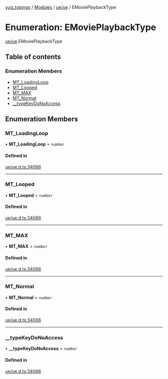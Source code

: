 [yug_typings](../README.md) / [Modules](../modules.md) / [ue/ue](../modules/ue_ue.md) / EMoviePlaybackType

# Enumeration: EMoviePlaybackType

[ue/ue](../modules/ue_ue.md).EMoviePlaybackType

## Table of contents

### Enumeration Members

- [MT\_LoadingLoop](ue_ue.EMoviePlaybackType.md#mt_loadingloop)
- [MT\_Looped](ue_ue.EMoviePlaybackType.md#mt_looped)
- [MT\_MAX](ue_ue.EMoviePlaybackType.md#mt_max)
- [MT\_Normal](ue_ue.EMoviePlaybackType.md#mt_normal)
- [\_\_typeKeyDoNoAccess](ue_ue.EMoviePlaybackType.md#__typekeydonoaccess)

## Enumeration Members

### MT\_LoadingLoop

• **MT\_LoadingLoop** = `number`

#### Defined in

[ue/ue.d.ts:34066](https://github.com/YugMetaverse/yug_typings/blob/b7d9b19/ue/ue.d.ts#L34066)

___

### MT\_Looped

• **MT\_Looped** = `number`

#### Defined in

[ue/ue.d.ts:34066](https://github.com/YugMetaverse/yug_typings/blob/b7d9b19/ue/ue.d.ts#L34066)

___

### MT\_MAX

• **MT\_MAX** = `number`

#### Defined in

[ue/ue.d.ts:34066](https://github.com/YugMetaverse/yug_typings/blob/b7d9b19/ue/ue.d.ts#L34066)

___

### MT\_Normal

• **MT\_Normal** = `number`

#### Defined in

[ue/ue.d.ts:34066](https://github.com/YugMetaverse/yug_typings/blob/b7d9b19/ue/ue.d.ts#L34066)

___

### \_\_typeKeyDoNoAccess

• **\_\_typeKeyDoNoAccess** = `number`

#### Defined in

[ue/ue.d.ts:34066](https://github.com/YugMetaverse/yug_typings/blob/b7d9b19/ue/ue.d.ts#L34066)
